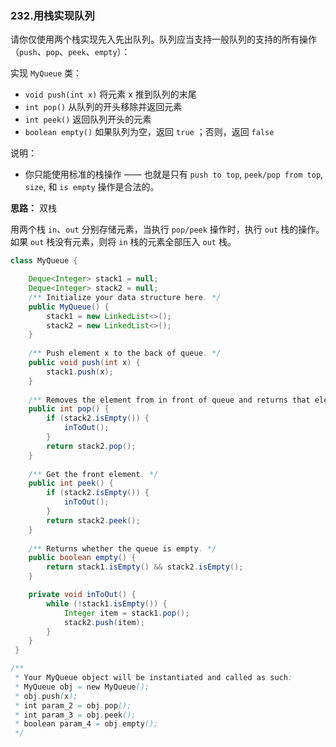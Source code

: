 ### 232.用栈实现队列

请你仅使用两个栈实现先入先出队列。队列应当支持一般队列的支持的所有操作（`push`、`pop`、`peek`、`empty`）：

实现 `MyQueue` 类：

- `void push(int x)` 将元素 x 推到队列的末尾
- `int pop()` 从队列的开头移除并返回元素
- `int peek()` 返回队列开头的元素
- `boolean empty()` 如果队列为空，返回 `true` ；否则，返回 `false`


说明：

- 你只能使用标准的栈操作 —— 也就是只有 `push to top`, `peek/pop from top`, `size`, 和 `is empty` 操作是合法的。



**思路：** 双栈

用两个栈 `in`、`out` 分别存储元素，当执行 `pop/peek` 操作时，执行 `out` 栈的操作。如果 `out` 栈没有元素，则将 `in` 栈的元素全部压入 `out` 栈。

``` java
class MyQueue {

    Deque<Integer> stack1 = null;
    Deque<Integer> stack2 = null;
    /** Initialize your data structure here. */
    public MyQueue() {
        stack1 = new LinkedList<>();
        stack2 = new LinkedList<>();
    }
    
    /** Push element x to the back of queue. */
    public void push(int x) {
        stack1.push(x);
    }
    
    /** Removes the element from in front of queue and returns that element. */
    public int pop() {
        if (stack2.isEmpty()) {
            inToOut();
        }
        return stack2.pop();
    }
    
    /** Get the front element. */
    public int peek() {
        if (stack2.isEmpty()) {
            inToOut();
        }
        return stack2.peek();
    }
    
    /** Returns whether the queue is empty. */
    public boolean empty() {
        return stack1.isEmpty() && stack2.isEmpty();
    }

    private void inToOut() {
        while (!stack1.isEmpty()) {
            Integer item = stack1.pop();
            stack2.push(item);
        }
    }
 }

/**
 * Your MyQueue object will be instantiated and called as such:
 * MyQueue obj = new MyQueue();
 * obj.push(x);
 * int param_2 = obj.pop();
 * int param_3 = obj.peek();
 * boolean param_4 = obj.empty();
 */
```

